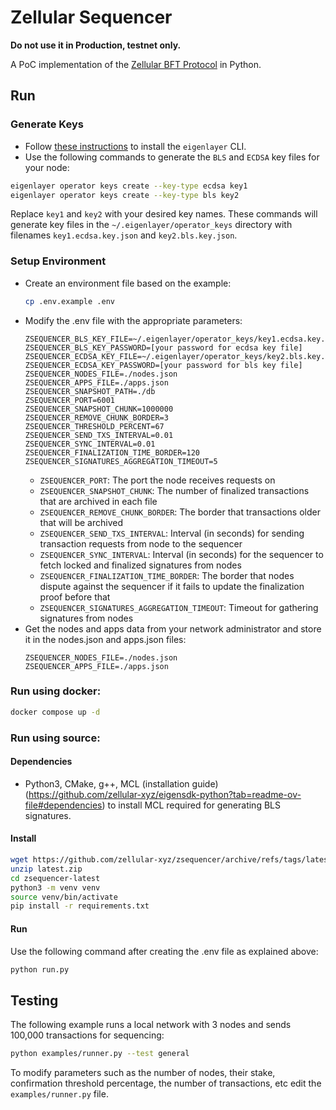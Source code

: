 # Zellular Sequencer

<b> Do not use it in Production, testnet only. </b>

A PoC implementation of the [Zellular BFT Protocol](https://docs.zellular.xyz/protocol.html) in Python.

## Run

### Generate Keys

- Follow [these instructions](https://docs.eigenlayer.xyz/eigenlayer/operator-guides/operator-installation#install-cli-using-binary) to install the `eigenlayer` CLI.
- Use the following commands to generate the `BLS` and `ECDSA` key files for your node:
```bash
eigenlayer operator keys create --key-type ecdsa key1
eigenlayer operator keys create --key-type bls key2
```
Replace `key1` and `key2` with your desired key names. These commands will generate key files in the `~/.eigenlayer/operator_keys` directory with filenames `key1.ecdsa.key.json` and `key2.bls.key.json`.

### Setup Environment

- Create an environment file based on the example:
    ```bash
    cp .env.example .env
    ```
- Modify the .env file with the appropriate parameters:
    ```
    ZSEQUENCER_BLS_KEY_FILE=~/.eigenlayer/operator_keys/key1.ecdsa.key.json
    ZSEQUENCER_BLS_KEY_PASSWORD=[your password for ecdsa key file]
    ZSEQUENCER_ECDSA_KEY_FILE=~/.eigenlayer/operator_keys/key2.bls.key.json
    ZSEQUENCER_ECDSA_KEY_PASSWORD=[your password for bls key file]
    ZSEQUENCER_NODES_FILE=./nodes.json
    ZSEQUENCER_APPS_FILE=./apps.json
    ZSEQUENCER_SNAPSHOT_PATH=./db
    ZSEQUENCER_PORT=6001
    ZSEQUENCER_SNAPSHOT_CHUNK=1000000
    ZSEQUENCER_REMOVE_CHUNK_BORDER=3
    ZSEQUENCER_THRESHOLD_PERCENT=67
    ZSEQUENCER_SEND_TXS_INTERVAL=0.01
    ZSEQUENCER_SYNC_INTERVAL=0.01
    ZSEQUENCER_FINALIZATION_TIME_BORDER=120
    ZSEQUENCER_SIGNATURES_AGGREGATION_TIMEOUT=5
    ```
    - `ZSEQUENCER_PORT`: The port the node receives requests on
    - `ZSEQUENCER_SNAPSHOT_CHUNK`: The number of finalized transactions that are archived in each file
    - `ZSEQUENCER_REMOVE_CHUNK_BORDER`: The border that transactions older that will be archived
    - `ZSEQUENCER_SEND_TXS_INTERVAL`: Interval (in seconds) for sending transaction requests from node to the sequencer
    - `ZSEQUENCER_SYNC_INTERVAL`: Interval (in seconds) for the sequencer to fetch locked and finalized signatures from nodes
    - `ZSEQUENCER_FINALIZATION_TIME_BORDER`: The border that nodes dispute against the sequencer if it fails to update the finalization proof before that
    - `ZSEQUENCER_SIGNATURES_AGGREGATION_TIMEOUT`: Timeout for gathering signatures from nodes
- Get the nodes and apps data from your network administrator and store it in the nodes.json and apps.json files:
    ```
    ZSEQUENCER_NODES_FILE=./nodes.json
    ZSEQUENCER_APPS_FILE=./apps.json
    ```

### Run using docker: 

```bash
docker compose up -d
```

### Run using source:

#### Dependencies

- Python3, CMake, g++, MCL (installation guide)(https://github.com/zellular-xyz/eigensdk-python?tab=readme-ov-file#dependencies) to install MCL required for generating BLS signatures. 

#### Install
```bash
wget https://github.com/zellular-xyz/zsequencer/archive/refs/tags/latest.zip
unzip latest.zip
cd zsequencer-latest
python3 -m venv venv
source venv/bin/activate
pip install -r requirements.txt
```

#### Run
Use the following command after creating the .env file as explained above:

```bash
python run.py
```

## Testing

The following example runs a local network with 3 nodes and sends 100,000 transactions for sequencing:

```bash
python examples/runner.py --test general
```
To modify parameters such as the number of nodes, their stake, confirmation threshold percentage, the number of transactions, etc edit the `examples/runner.py` file.
